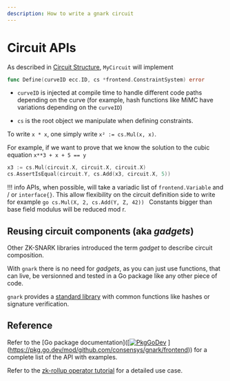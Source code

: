 ```yaml
---
description: How to write a gnark circuit
---
```


# Circuit APIs 

As described in [Circuit Structure](circuit_structure.md), `MyCircuit` will implement 

```go
func Define(curveID ecc.ID, cs *frontend.ConstraintSystem) error
```

* `curveID` is injected at compile time to handle different code paths depending on the curve (for example, hash functions like MiMC have variations depending on the `curveID`)

* `cs` is the root object we manipulate when defining constraints. 

To write `x * x`, one simply write `x² := cs.Mul(x, x)`.  

For example, if we want to prove that we know the solution to the cubic equation `x**3 + x + 5 == y`

```go
x3 := cs.Mul(circuit.X, circuit.X, circuit.X)
cs.AssertIsEqual(circuit.Y, cs.Add(x3, circuit.X, 5))
```


!!! info
	APIs, when possible, will take a variadic list of  `frontend.Variable` and / or `interface{}`. This allow flexibility on the circuit definition side to write for example
	```go
	cs.Mul(X, 2, cs.Add(Y, Z, 42))
	```
	Constants bigger than base field modulus will be reduced mod r. 

## Reusing circuit components (aka *gadgets*)

Other ZK-SNARK libraries introduced the term *gadget* to describe circuit composition. 

With `gnark` there is no need for *gadgets*, as you can just use functions, that can live, be versionned and tested in a Go package like any other piece of code.  

`gnark` provides a [standard library](standard_library.md) with common functions like hashes or signature verification. 

## Reference

Refer to the [Go package documentation]([[![PkgGoDev](https://pkg.go.dev/badge/mod/github.com/consensys/gnark/frontend)]() ](https://pkg.go.dev/mod/github.com/consensys/gnark/frontend)) for a complete list of the API with examples.

Refer to the [zk-rollup operator tutorial]() for a detailed use case. 
